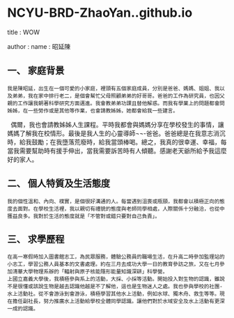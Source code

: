 # NCYU-BRD-ZhaoYan..github.io

title : WOW

author :
  name : 昭延陳

## 一、	家庭背景
    我是陳昭延，出生在一個可愛的小家庭，裡頭有五個家庭成員，分別是爸爸、媽媽、姐姐、我以及弟弟，我在家中排行老二，是個會幫忙父母照顧弟弟的好哥哥。爸爸的工作為研究員，也因父親的工作讓我朝著科學研究方面邁進。我會教弟弟功課且替他解惑。而我有學業上的問題都會問姊姊，在一些勞作或是其他等作業，也會請教姊姊，她都會給我一些建言。
    偶爾，我也會請教姊姊人生課程。平時我都會與媽媽分享在學校發生的事情，讓媽媽了解我在校情形。最後是我人生的心靈導師¬¬-爸爸。爸爸總是在我意志消沉時，給我鼓勵；在我墮落荒廢時，給我當頭棒喝。總之，我真的很幸運、幸福，每當我需要幫助時有援手伸出，當我需要訴苦時有人傾聽。感謝老天爺所給予我這麼好的家人。
## 二、	個人特質及生活態度
    我的個性溫和、內向、樸實，是個很好溝通的人。每當遇到沮喪或瓶頸，我都會以積極正向的態度去面對。在學校生活裡，我以親切有禮貌的態度與老師同學相處，人際關係十分融洽，也從中獲益良多。我對於生活的態度就是「不管對或錯只要對自己負責」。

## 三、	求學歷程
    在高一寒假時加入圖書館志工，為民眾服務，體驗公務員的職場生活，在升高二時參加監理站的小志工，學習公務人員基本的文書處理。約在三月去成功大學一日的教育參訪之旅，又在七月參加清華大學物理系辦的「輻射與原子核能隱形能量知識深耕」科學營。
    上國立嘉義大學後，我積極參與系上的活動，大採、小採等活動。開始投入對生物的認識，雖說不是很懂或該說生物是越去認識他越是不了解他，這也是生物迷人之處。我也參與學校的社團-水上活動社。從不會游泳到會游泳，積極學習其他水上活動，例如水球、獨木舟、救生等等。現在擔任副社長，努力推廣水上活動給學校全體同學認識。讓他們對於水域安全及水上活動有更深一成的認識。

